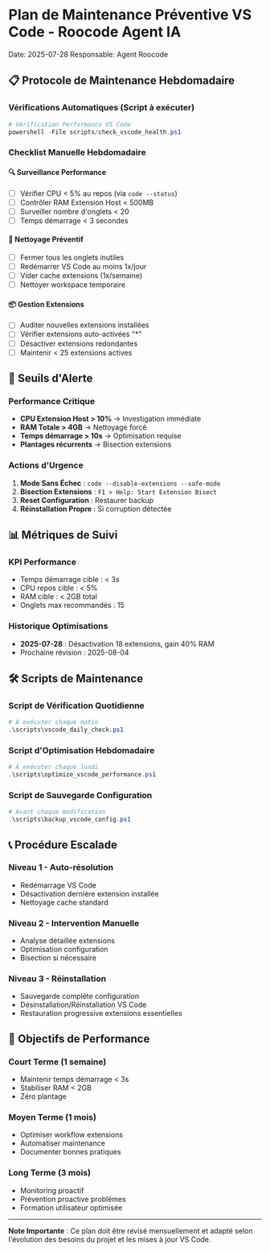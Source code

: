 # Plan de Maintenance Préventive VS Code - Roocode Agent IA
Date: 2025-07-28
Responsable: Agent Roocode

## 📋 Protocole de Maintenance Hebdomadaire

### **Vérifications Automatiques (Script à exécuter)**

```powershell
# Vérification Performance VS Code
powershell -File scripts/check_vscode_health.ps1
```

### **Checklist Manuelle Hebdomadaire**

#### 🔍 **Surveillance Performance**
- [ ] Vérifier CPU < 5% au repos (via `code --status`)
- [ ] Contrôler RAM Extension Host < 500MB
- [ ] Surveiller nombre d'onglets < 20
- [ ] Temps démarrage < 3 secondes

#### 🧹 **Nettoyage Préventif**
- [ ] Fermer tous les onglets inutiles
- [ ] Redémarrer VS Code au moins 1x/jour
- [ ] Vider cache extensions (1x/semaine)
- [ ] Nettoyer workspace temporaire

#### 📦 **Gestion Extensions**
- [ ] Auditer nouvelles extensions installées
- [ ] Vérifier extensions auto-activées "*"
- [ ] Désactiver extensions redondantes
- [ ] Maintenir < 25 extensions actives

## 🚨 Seuils d'Alerte

### **Performance Critique**
- **CPU Extension Host > 10%** → Investigation immédiate
- **RAM Totale > 4GB** → Nettoyage forcé
- **Temps démarrage > 10s** → Optimisation requise
- **Plantages récurrents** → Bisection extensions

### **Actions d'Urgence**
1. **Mode Sans Échec** : `code --disable-extensions --safe-mode`
2. **Bisection Extensions** : `F1 > Help: Start Extension Bisect`
3. **Reset Configuration** : Restaurer backup
4. **Réinstallation Propre** : Si corruption détectée

## 📊 Métriques de Suivi

### **KPI Performance**
- Temps démarrage cible : < 3s
- CPU repos cible : < 5%
- RAM cible : < 2GB total
- Onglets max recommandés : 15

### **Historique Optimisations**
- **2025-07-28** : Désactivation 18 extensions, gain 40% RAM
- Prochaine révision : 2025-08-04

## 🛠️ Scripts de Maintenance

### **Script de Vérification Quotidienne**
```powershell
# À exécuter chaque matin
.\scripts\vscode_daily_check.ps1
```

### **Script d'Optimisation Hebdomadaire**
```powershell
# À exécuter chaque lundi
.\scripts\optimize_vscode_performance.ps1
```

### **Script de Sauvegarde Configuration**
```powershell
# Avant chaque modification
.\scripts\backup_vscode_config.ps1
```

## 📞 Procédure Escalade

### **Niveau 1 - Auto-résolution**
- Redémarrage VS Code
- Désactivation dernière extension installée
- Nettoyage cache standard

### **Niveau 2 - Intervention Manuelle**
- Analyse détaillée extensions
- Optimisation configuration
- Bisection si nécessaire

### **Niveau 3 - Réinstallation**
- Sauvegarde complète configuration
- Désinstallation/Réinstallation VS Code
- Restauration progressive extensions essentielles

## 🎯 Objectifs de Performance

### **Court Terme (1 semaine)**
- Maintenir temps démarrage < 3s
- Stabiliser RAM < 2GB
- Zéro plantage

### **Moyen Terme (1 mois)**
- Optimiser workflow extensions
- Automatiser maintenance
- Documenter bonnes pratiques

### **Long Terme (3 mois)**
- Monitoring proactif
- Prévention proactive problèmes
- Formation utilisateur optimisée

---

**Note Importante** : Ce plan doit être révisé mensuellement et adapté selon l'évolution des besoins du projet et les mises à jour VS Code.